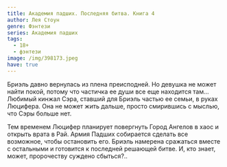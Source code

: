 ```yaml
---
title: Академия падших. Последняя битва. Книга 4
author: Лея Стоун
genre: Фэнтези
series: Академия падших
tags:
  - 18+
  - фэнтези
image: /img/398173.jpeg
have: true
---
```

Бриэль давно вернулась из плена преисподней. Но девушка не может найти покой, потому что частичка ее души все еще находится там... Любимый кинжал Сэра, ставший для Бриэль частью ее семьи, в руках Люцифера. Она не может жить дальше, просто смирившись с мыслью, что Сэры больше нет.

Тем временем Люцифер планирует повергнуть Город Ангелов в хаос и открыть врата в Рай. Армия Падших собирается сделать все возможное, чтобы остановить его. Бриэль намерена сражаться вместе с остальными и готовится к последней решающей битве. И, кто знает, может, пророчеству суждено сбыться?..